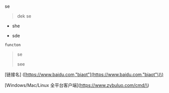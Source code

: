 se

> dek se

* she

* sde

```
functon
```

> se
>
> see

\[链接名\] \([https://www.baidu.com,"biaot"](https://www.baidu.com,"biaot"\)\)

\[Windows/Mac/Linux 全平台客户端\]\(https://www.zybuluo.com/cmd/\)

